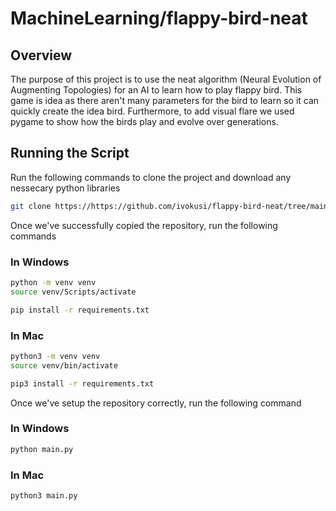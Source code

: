 # MachineLearning/flappy-bird-neat

## Overview

The purpose of this project is to use the neat algorithm (Neural Evolution of Augmenting Topologies) for an AI to learn how to play flappy bird. This game is idea as there aren't many parameters for the bird to learn so it can quickly create the idea bird. Furthermore, to add visual flare we used pygame to show how the birds play and evolve over generations. 

## Running the Script

Run the following commands to clone the project and download any nessecary python libraries

```bash
git clone https://https://github.com/ivokusi/flappy-bird-neat/tree/main
```

Once we've successfully copied the repository, run the following commands

### In Windows

```bash
python -m venv venv
source venv/Scripts/activate
```

```bash
pip install -r requirements.txt
```

### In Mac

```bash
python3 -m venv venv
source venv/bin/activate
```

```bash
pip3 install -r requirements.txt
```

Once we've setup the repository correctly, run the following command

### In Windows

```bash
python main.py
```

### In Mac

```bash
python3 main.py
```
